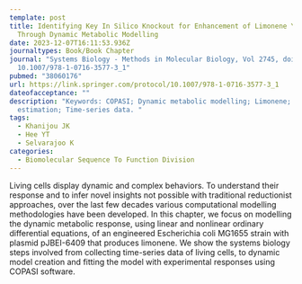 ```yaml
---
template: post
title: Identifying Key In Silico Knockout for Enhancement of Limonene Yield
  Through Dynamic Metabolic Modelling
date: 2023-12-07T16:11:53.936Z
journaltypes: Book/Book Chapter
journal: "Systems Biology - Methods in Molecular Biology, Vol 2745, doi:
  10.1007/978-1-0716-3577-3_1"
pubmed: "38060176"
url: https://link.springer.com/protocol/10.1007/978-1-0716-3577-3_1
dateofacceptance: ""
description: "Keywords: COPASI; Dynamic metabolic modelling; Limonene; Parameter
  estimation; Time-series data. "
tags:
  - Khanijou JK
  - Hee YT
  - Selvarajoo K
categories:
  - Biomolecular Sequence To Function Division
---
```

<!--StartFragment-->

Living cells display dynamic and complex behaviors. To understand their response and to infer novel insights not possible with traditional reductionist approaches, over the last few decades various computational modelling methodologies have been developed. In this chapter, we focus on modelling the dynamic metabolic response, using linear and nonlinear ordinary differential equations, of an engineered Escherichia coli MG1655 strain with plasmid pJBEI-6409 that produces limonene. We show the systems biology steps involved from collecting time-series data of living cells, to dynamic model creation and fitting the model with experimental responses using COPASI software.

<!--EndFragment-->